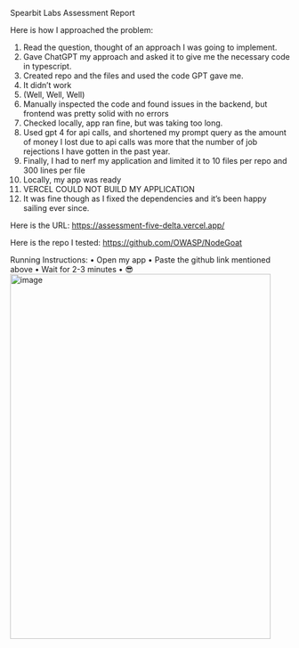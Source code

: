 Spearbit Labs Assessment Report

Here is how I approached the problem:

1. Read the question, thought of an approach I was going to implement.
2. Gave ChatGPT my approach and asked it to give me the necessary code in typescript.
3. Created repo and the files and used the code GPT gave me.
4. It didn’t work
5. (Well, Well, Well)
6. Manually inspected the code and found issues in the backend, but frontend was pretty solid with no errors
7. Checked locally, app ran fine, but was taking too long.
8. Used gpt 4 for api calls, and shortened my prompt query as the amount of money I lost due to api calls was more that the number of job rejections I have gotten in the past year.
9. Finally, I had to nerf my application and limited it to 10 files per repo and 300 lines per file
10. Locally, my app was ready
11. VERCEL COULD NOT BUILD MY APPLICATION
12. It was fine though as I fixed the dependencies and it’s been happy sailing ever since.

Here is the URL: https://assessment-five-delta.vercel.app/

Here is the repo I tested: https://github.com/OWASP/NodeGoat

Running Instructions:
•	Open my app
•	Paste the github link mentioned above
•	Wait for 2-3 minutes
•	😎
<img width="468" height="656" alt="image" src="https://github.com/user-attachments/assets/2e207d73-1f12-4bf0-8085-81ee58c11f69" />
